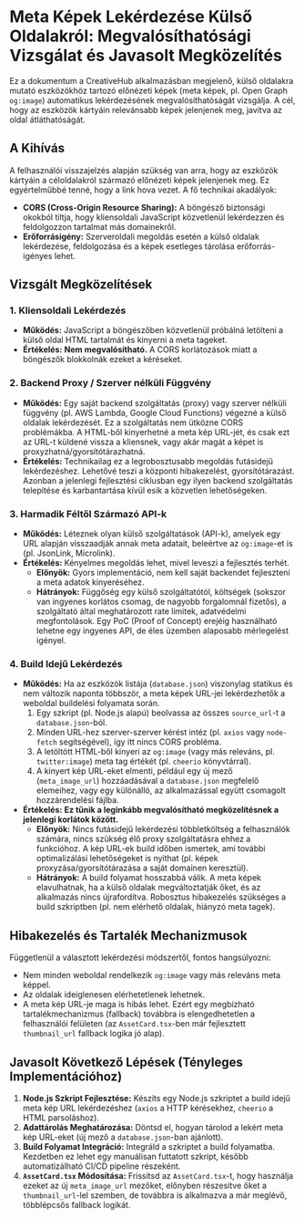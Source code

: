 # Meta Képek Lekérdezése Külső Oldalakról: Megvalósíthatósági Vizsgálat és Javasolt Megközelítés

Ez a dokumentum a CreativeHub alkalmazásban megjelenő, külső oldalakra mutató eszközökhöz tartozó előnézeti képek (meta képek, pl. Open Graph `og:image`) automatikus lekérdezésének megvalósíthatóságát vizsgálja. A cél, hogy az eszközök kártyáin relevánsabb képek jelenjenek meg, javítva az oldal átláthatóságát.

## A Kihívás

A felhasználói visszajelzés alapján szükség van arra, hogy az eszközök kártyáin a céloldalakról származó előnézeti képek jelenjenek meg. Ez egyértelműbbé tenné, hogy a link hova vezet. A fő technikai akadályok:

*   **CORS (Cross-Origin Resource Sharing):** A böngésző biztonsági okokból tiltja, hogy kliensoldali JavaScript közvetlenül lekérdezzen és feldolgozzon tartalmat más domainekről.
*   **Erőforrásigény:** Szerveroldali megoldás esetén a külső oldalak lekérdezése, feldolgozása és a képek esetleges tárolása erőforrás-igényes lehet.

## Vizsgált Megközelítések

### 1. Kliensoldali Lekérdezés
*   **Működés:** JavaScript a böngészőben közvetlenül próbálná letölteni a külső oldal HTML tartalmát és kinyerni a meta tageket.
*   **Értékelés:** **Nem megvalósítható.** A CORS korlátozások miatt a böngészők blokkolnák ezeket a kéréseket.

### 2. Backend Proxy / Szerver nélküli Függvény
*   **Működés:** Egy saját backend szolgáltatás (proxy) vagy szerver nélküli függvény (pl. AWS Lambda, Google Cloud Functions) végezné a külső oldalak lekérdezését. Ez a szolgáltatás nem ütközne CORS problémákba. A HTML-ből kinyerhetné a meta kép URL-jét, és csak ezt az URL-t küldené vissza a kliensnek, vagy akár magát a képet is proxyzhatná/gyorsítótárazhatná.
*   **Értékelés:** Technikailag ez a legrobosztusabb megoldás futásidejű lekérdezéshez. Lehetővé teszi a központi hibakezelést, gyorsítótárazást. Azonban a jelenlegi fejlesztési ciklusban egy ilyen backend szolgáltatás telepítése és karbantartása kívül esik a közvetlen lehetőségeken.

### 3. Harmadik Féltől Származó API-k
*   **Működés:** Léteznek olyan külső szolgáltatások (API-k), amelyek egy URL alapján visszaadják annak meta adatait, beleértve az `og:image`-et is (pl. JsonLink, Microlink).
*   **Értékelés:** Kényelmes megoldás lehet, mivel leveszi a fejlesztés terhét.
    *   **Előnyök:** Gyors implementáció, nem kell saját backendet fejleszteni a meta adatok kinyeréséhez.
    *   **Hátrányok:** Függőség egy külső szolgáltatótól, költségek (sokszor van ingyenes korlátos csomag, de nagyobb forgalomnál fizetős), a szolgáltató által meghatározott rate limitek, adatvédelmi megfontolások. Egy PoC (Proof of Concept) erejéig használható lehetne egy ingyenes API, de éles üzemben alaposabb mérlegelést igényel.

### 4. Build Idejű Lekérdezés
*   **Működés:** Ha az eszközök listája (`database.json`) viszonylag statikus és nem változik naponta többször, a meta képek URL-jei lekérdezhetők a weboldal buildelési folyamata során.
    1.  Egy szkript (pl. Node.js alapú) beolvassa az összes `source_url`-t a `database.json`-ból.
    2.  Minden URL-hez szerver-szerver kérést intéz (pl. `axios` vagy `node-fetch` segítségével), így itt nincs CORS probléma.
    3.  A letöltött HTML-ből kinyeri az `og:image` (vagy más releváns, pl. `twitter:image`) meta tag értékét (pl. `cheerio` könyvtárral).
    4.  A kinyert kép URL-eket elmenti, például egy új mező (`meta_image_url`) hozzáadásával a `database.json` megfelelő elemeihez, vagy egy különálló, az alkalmazással együtt csomagolt hozzárendelési fájlba.
*   **Értékelés:** **Ez tűnik a leginkább megvalósítható megközelítésnek a jelenlegi korlátok között.**
    *   **Előnyök:** Nincs futásidejű lekérdezési többletköltség a felhasználók számára, nincs szükség élő proxy szolgáltatásra ehhez a funkcióhoz. A kép URL-ek build időben ismertek, ami további optimalizálási lehetőségeket is nyithat (pl. képek proxyzása/gyorsítótárazása a saját domainen keresztül).
    *   **Hátrányok:** A build folyamat hosszabbá válik. A meta képek elavulhatnak, ha a külső oldalak megváltoztatják őket, és az alkalmazás nincs újrafordítva. Robosztus hibakezelés szükséges a build szkriptben (pl. nem elérhető oldalak, hiányzó meta tagek).

## Hibakezelés és Tartalék Mechanizmusok

Függetlenül a választott lekérdezési módszertől, fontos hangsúlyozni:
*   Nem minden weboldal rendelkezik `og:image` vagy más releváns meta képpel.
*   Az oldalak ideiglenesen elérhetetlenek lehetnek.
*   A meta kép URL-je maga is hibás lehet.
Ezért egy megbízható tartalékmechanizmus (fallback) továbbra is elengedhetetlen a felhasználói felületen (az `AssetCard.tsx`-ben már fejlesztett `thumbnail_url` fallback logika jó alap).

## Javasolt Következő Lépések (Tényleges Implementációhoz)

1.  **Node.js Szkript Fejlesztése:** Készíts egy Node.js szkriptet a build idejű meta kép URL lekérdezéshez (`axios` a HTTP kérésekhez, `cheerio` a HTML parsoláshoz).
2.  **Adattárolás Meghatározása:** Döntsd el, hogyan tárolod a lekért meta kép URL-eket (új mező a `database.json`-ban ajánlott).
3.  **Build Folyamat Integráció:** Integráld a szkriptet a build folyamatba. Kezdetben ez lehet egy manuálisan futtatott szkript, később automatizálható CI/CD pipeline részeként.
4.  **`AssetCard.tsx` Módosítása:** Frissítsd az `AssetCard.tsx`-t, hogy használja ezeket az új `meta_image_url` mezőket, előnyben részesítve őket a `thumbnail_url`-lel szemben, de továbbra is alkalmazva a már meglévő, többlépcsős fallback logikát.
```
